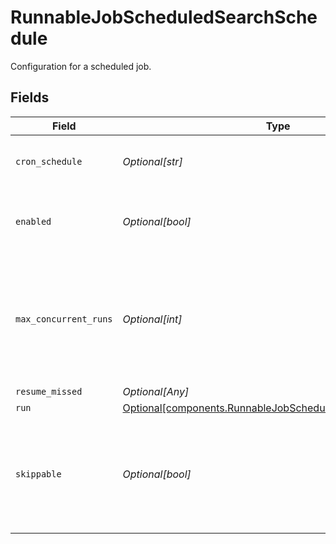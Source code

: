 # RunnableJobScheduledSearchSchedule

Configuration for a scheduled job.


## Fields

| Field                                                                                                                      | Type                                                                                                                       | Required                                                                                                                   | Description                                                                                                                |
| -------------------------------------------------------------------------------------------------------------------------- | -------------------------------------------------------------------------------------------------------------------------- | -------------------------------------------------------------------------------------------------------------------------- | -------------------------------------------------------------------------------------------------------------------------- |
| `cron_schedule`                                                                                                            | *Optional[str]*                                                                                                            | :heavy_minus_sign:                                                                                                         | A cron schedule on which to run this job.                                                                                  |
| `enabled`                                                                                                                  | *Optional[bool]*                                                                                                           | :heavy_minus_sign:                                                                                                         | Determines whether or not this schedule is enabled.                                                                        |
| `max_concurrent_runs`                                                                                                      | *Optional[int]*                                                                                                            | :heavy_minus_sign:                                                                                                         | The maximum number of instances that may be running of this scheduled job at any given time.                               |
| `resume_missed`                                                                                                            | *Optional[Any]*                                                                                                            | :heavy_minus_sign:                                                                                                         | N/A                                                                                                                        |
| `run`                                                                                                                      | [Optional[components.RunnableJobScheduledSearchRunSettings]](../../models/shared/runnablejobscheduledsearchrunsettings.md) | :heavy_minus_sign:                                                                                                         | N/A                                                                                                                        |
| `skippable`                                                                                                                | *Optional[bool]*                                                                                                           | :heavy_minus_sign:                                                                                                         | Skippable jobs can be delayed, up to their next run time, if the system is hitting concurrency limits.                     |
